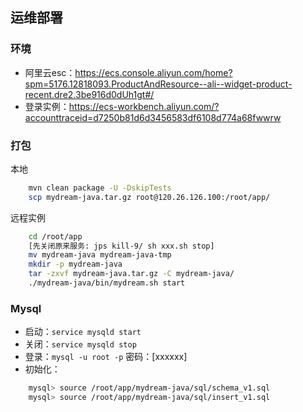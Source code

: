 ## 运维部署
### 环境
+ 阿里云esc：https://ecs.console.aliyun.com/home?spm=5176.12818093.ProductAndResource--ali--widget-product-recent.dre2.3be916d0dUh1gt#/
+ 登录实例：https://ecs-workbench.aliyun.com/?accounttraceid=d7250b81d6d3456583df6108d774a68fwwrw


### 打包
本地
```sh
    mvn clean package -U -DskipTests
    scp mydream-java.tar.gz root@120.26.126.100:/root/app/
```
远程实例
```sh
    cd /root/app
    [先关闭原来服务: jps kill-9/ sh xxx.sh stop]
    mv mydream-java mydream-java-tmp
    mkdir -p mydream-java
    tar -zxvf mydream-java.tar.gz -C mydream-java/
    ./mydream-java/bin/mydream.sh start
```

### Mysql
+ 启动：`service mysqld start`
+ 关闭：`service mysqld stop`
+ 登录：`mysql -u root -p` 密码：[xxxxxx]
+ 初始化：
```sh
    mysql> source /root/app/mydream-java/sql/schema_v1.sql
    mysql> source /root/app/mydream-java/sql/insert_v1.sql
```
